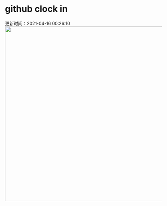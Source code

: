 # github clock in
更新时间：2021-04-16 00:26:10
 <img style="-webkit-user-select: none;margin: auto;cursor: zoom-in;" src="https://cn.bing.com/th?id=OHR.FlowerTown_ZH-CN6364330124_1920x1080.jpg&rf=LaDigue_1920x1080.jpg&pid=hp" width="1004" height="564"> 